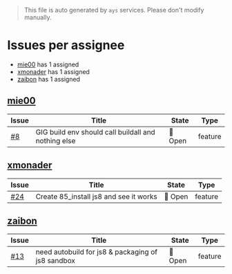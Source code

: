 > This file is auto generated by `ays` services. Please don't modify manually.

# Issues per assignee
- [mie00](#mie00) has 1 assigned
- [xmonader](#xmonader) has 1 assigned
- [zaibon](#zaibon) has 1 assigned



## [mie00](https://github.com/mie00)

|Issue|Title|State|Type|
|-----|-----|-----|----|
|[#8](https://github.com/jumpscale/dockers/issues/8)|GIG build env should call buildall and nothing else|:red_circle: Open|feature|


## [xmonader](https://github.com/xmonader)

|Issue|Title|State|Type|
|-----|-----|-----|----|
|[#24](https://github.com/jumpscale/dockers/issues/24)|Create 85_install js8 and see it works|:red_circle: Open|feature|


## [zaibon](https://github.com/zaibon)

|Issue|Title|State|Type|
|-----|-----|-----|----|
|[#13](https://github.com/jumpscale/dockers/issues/13)|need autobuild for js8 & packaging of js8 sandbox|:red_circle: Open|feature|

